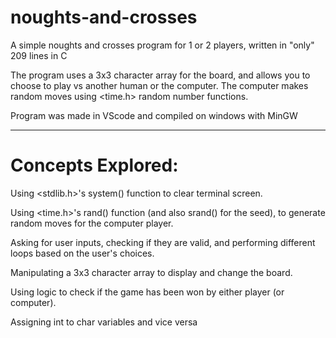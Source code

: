 # noughts-and-crosses
A simple noughts and crosses program for 1 or 2 players, written in "only" 209 lines in C

The program uses a 3x3 character array for the board, and allows you to choose to play vs another human or the computer.
The computer makes random moves using <time.h> random number functions.

Program was made in VScode and compiled on windows with MinGW

------------------------------------------------------------------

# Concepts Explored:
Using <stdlib.h>'s system() function to clear terminal screen.

Using <time.h>'s rand() function (and also srand() for the seed), to generate random moves for the computer player.

Asking for user inputs, checking if they are valid, and performing different loops based on the user's choices.

Manipulating a 3x3 character array to display and change the board.

Using logic to check if the game has been won by either player (or computer).

Assigning int to char variables and vice versa
